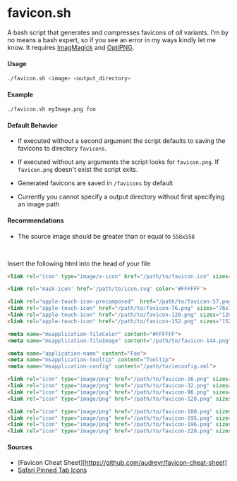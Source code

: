 # favicon.sh
A bash script that generates and compresses favicons of *all* variants. I'm by no means a bash expert, so if you see an error in my ways kindly let me know. It requires [ImagMagick](https://www.imagemagick.org) and [OptiPNG](http://optipng.sourceforge.net/).

#### Usage
```bash
./favicon.sh <image> <output_directory>
```

#### Example
```bash
./favicon.sh myImage.png foo
```

#### Default Behavior
- If executed without a second argument the script defaults to saving the
favicons to directory `favicons`.

- If executed without any arguments the script looks for `favicon.png`. If
`favicon.png` doesn't exist the script exits.

- Generated favicons are saved in `/favicons` by default

- Currently you cannot specify a output directory without first specifying an
image path

#### Recommendations
- The source image should be greater than or equal to `558x558`

<br>

Insert the following html into the head of your file

```html
<link rel="icon" type="image/x-icon" href="/path/to/favicon.ico" sizes="16x16 24x24 32x32 48x48 64x64"/>

<link rel='mask-icon' href='/path/to/icon.svg' color='#FFFFFF'>

<link rel="apple-touch-icon-precomposed"  href="/path/to/favicon-57.png" sizes="57x57">
<link rel="apple-touch-icon" href="/path/to/favicon-76.png" sizes="76x76">
<link rel="apple-touch-icon" href="/path/to/favicon-120.png" sizes="120x120">
<link rel="apple-touch-icon" href="/path/to/favicon-152.png" sizes="152x152">

<meta name="msapplication-TileColor" content="#FFFFFF">
<meta name="msapplication-TileImage" content="/path/to/favicon-144.png">

<meta name="application-name" content="Foo">
<meta name="msapplication-tooltip" content="Tooltip">
<meta name="msapplication-config" content="/path/to/ieconfig.xml">

<link rel="icon" type="image/png" href="/path/to/favicon-16.png" sizes="16x16">
<link rel="icon" type="image/png" href="/path/to/favicon-32.png" sizes="32x32">
<link rel="icon" type="image/png" href="/path/to/favicon-96.png" sizes="96x96">
<link rel="icon" type="image/png" href="/path/to/favicon-128.png" sizes="128x128">

<link rel="icon" type="image/png" href="/path/to/favicon-180.png" sizes="180x180"/>
<link rel="icon" type="image/png" href="/path/to/favicon-195.png" sizes="195x195"/>
<link rel="icon" type="image/png" href="/path/to/favicon-196.png" sizes="196x196"/>
<link rel="icon" type="image/png" href="/path/to/favicon-228.png" sizes="228x228"/>
```


#### Sources
- [Favicon Cheat Sheet][https://github.com/audreyr/favicon-cheat-sheet]
- [Safari Pinned Tab Icons](https://developer.apple.com/library/ios/documentation/AppleApplications/Reference/SafariWebContent/pinnedTabs/pinnedTabs.html)
